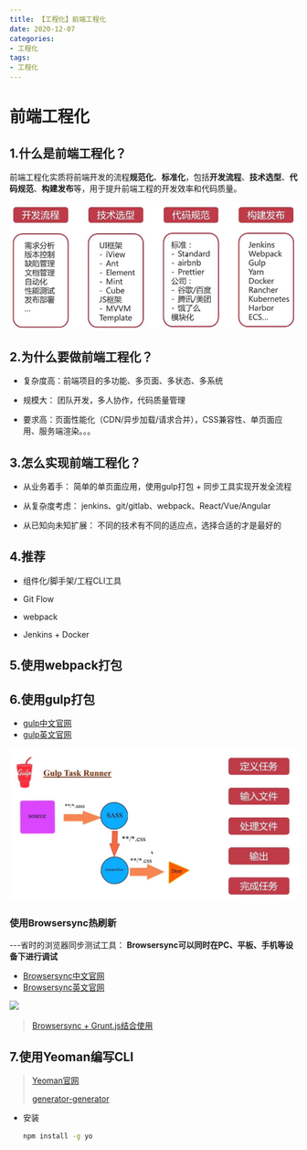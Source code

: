 ```yaml
---
title: 【工程化】前端工程化
date: 2020-12-07
categories: 
- 工程化
tags: 
- 工程化
---
```




# 前端工程化

## 1.什么是前端工程化？

前端工程化实质将前端开发的流程**规范化**、**标准化**，包括**开发流程**、**技术选型**、**代码规范**、**构建发布**等，用于提升前端工程的开发效率和代码质量。

![](../../../images/frontEnd/Front-end-engineering.jpg)

## 2.为什么要做前端工程化？

+ 复杂度高：前端项目的多功能、多页面、多状态、多系统

+ 规模大： 团队开发，多人协作，代码质量管理

+ 要求高：页面性能化（CDN/异步加载/请求合并），CSS兼容性、单页面应用、服务端渲染。。。

## 3.怎么实现前端工程化？

+ 从业务着手：
简单的单页面应用，使用gulp打包 + 同步工具实现开发全流程

+ 从复杂度考虑：
jenkins、git/gitlab、webpack、React/Vue/Angular

+ 从已知向未知扩展：
不同的技术有不同的适应点，选择合适的才是最好的

## 4.推荐

+ 组件化/脚手架/工程CLI工具

+ Git Flow

+ webpack

+ Jenkins + Docker

## 5.使用webpack打包

## 6.使用gulp打包

+ [gulp中文官网](https://www.gulpjs.com.cn/)
+ [gulp英文官网](https://gulpjs.com/)

![](../../../images/frontEnd/gulp-flow.jpg)

### 使用Browsersync热刷新

---省时的浏览器同步测试工具： **Browsersync可以同时在PC、平板、手机等设备下进行调试**

+ [Browsersync中文官网](http://browsersync.cn/)
+ [Browsersync英文官网](https://browsersync.io/)

![](http://browsersync.cn/img/sync-demo.gif)

>  [Browsersync + Grunt.js结合使用](http://browsersync.cn/docs/gulp/)

## 7.使用Yeoman编写CLI

> [Yeoman官网](https://yeoman.io/)
>
> [generator-generator](https://github.com/yeoman/generator-generator)

+ 安装

  ```bash
  npm install -g yo
  ```

  